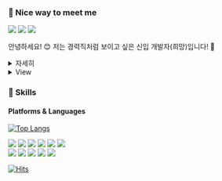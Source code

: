 ### 🤞 Nice way to meet me

<a href="https://velog.io/@mayone6063"><img src="https://img.shields.io/badge/Velog-20C997?style=flat-square&logo=Velog&logoColor=white"/></a>
<a href="mailto:mayone6063@kakao.com"><img src="https://img.shields.io/badge/mayone6063@kakao.com-FFCD00?style=flat-square&logo=Mail.Ru&logoColor=black"/></a>
<a href="https://www.instagram.com/99_jeongyeon/"><img src="https://img.shields.io/badge/@99_jeongyeon-E4405F?style=flat-square&logo=Instagram&logoColor=white"/></a>

안녕하세요! 😊 저는 경력직처럼 보이고 싶은 신입 개발자(희망)입니다! 🌟<br/>
<details>
    <summary>자세히</summary>

초등학교 때부터 코딩에 관심이 생겼고, 본격적인 코딩은 고등학교 때 시작했습니다! 💻<br/>
처음으로 시작한 프로젝트는 카카오 플러스 친구로 모교 급식 챗봇을 제작했습니다. 🍽️<br/>
대학교 1학년에는 기초적인 부분을 다듬었고 군대로 입대했습니다. 🫡<br/>
군대에서도 쉬지 않고 중대급 병역 관리 프로그램을 제작했습니다. 전역한 뒤에는 [디스코드 뮤직자막 봇](https://www.youtube.com/watch?v=KJWaL7X2tgU)을 제작하고,<br/>
3학년에는 졸업작품에 몰두했습니다. 🎨<br/>
졸업작품으로 두 개의 공모전에 나갔는데 게이미피케이션포럼상과 무려 대상(교육부 장관상)을 수상했습니다! 🏆<br/>
인터뷰도 나왔으니 [이곳](https://youtu.be/F6Y3wh4U-TE?t=501)을 클릭해서 한번 봐주세요~ 🎤<br/>
현재는 4학년(전공심화)이고, 또 멋진 졸업작품을 준비하고 있으니 기대해주세요! 🌈<br/>

</details>


<details>
    <summary>View</summary>
  
Hello! 😊 I am a hopeful junior developer who wants to look like an experienced professional! 🌟<br/>
I've been interested in coding since elementary school, and I started coding in earnest during high school! 💻<br/>
My first project was creating a school meal chatbot through Kakao Plus Friends for my alma mater. 🍽️<br/>
🎓 In my freshman year of college, I polished the basics and then joined the military. 🫡<br/>
Even in the military, I didn't stop and created a company-level military service management program. <br/>
After being discharged, I created a [Discord music subtitle bot](https://www.youtube.com/watch?v=KJWaL7X2tgU),<br/>
and in my junior year, I focused on my graduation project. 🎨
I participated in two competitions with my graduation project, winning both the Gamification Forum Award and the grand prize (Minister of Education Award)! 🏆<br/>
Check out my interview by clicking [here](https://youtu.be/F6Y3wh4U-TE?t=501)~ 🎤<br/>
Currently, I'm a senior (major-focused) and preparing another amazing graduation project, so please look forward to it! 🌈<br/>
</details>

### 💪 Skills
#### Platforms & Languages
[![Top Langs](https://github-readme-stats.vercel.app/api/top-langs/?username=MayoneJY&exclude_repo=Metaverse-Driver-s-License-Skill-Test&layout=compact)](https://github.com/anuraghazra/github-readme-stats)
<div>
<img src="https://img.shields.io/badge/Python-3776AB?style=flat-square&logo=Python&logoColor=white"/>
<img src="https://img.shields.io/badge/JavaScript-ffffff?style=flat-square&logo=Javascript&logoColor=F7DF1E"/>
<img src="https://img.shields.io/badge/Unity-000000?style=flat-square&logo=Unity&logoColor=white"/>
<img src="https://img.shields.io/badge/Arduino-00979D?style=flat-square&logo=Arduino&logoColor=white"/>
<img src="https://img.shields.io/badge/Android-3DDC84?style=flat-square&logo=Android&logoColor=white"/>
<img src="https://img.shields.io/badge/Figma-F24E1E?style=flat-square&logo=Figma&logoColor=white"/>
</div>
<div>
<img src="https://img.shields.io/badge/Notion-000000?style=flat-square&logo=Notion&logoColor=white"/>
<img src="https://img.shields.io/badge/Java-FF7800?style=flat-square&logoColor=white"/>
<img src="https://img.shields.io/badge/Linux-FCC624?style=flat-square&logo=Linux&logoColor=black"/>
<img src="https://img.shields.io/badge/Photoshop-31A8FF?style=flat-square&logo=Adobe Photoshop&logoColor=white"/>
<img src="https://img.shields.io/badge/After Effects-9999FF?style=flat-square&logo=Adobe After Effects&logoColor=white"/>
</div>

[![Hits](https://hits.seeyoufarm.com/api/count/incr/badge.svg?url=https%3A%2F%2Fgithub.com%2FMayoneJY%2F&count_bg=%233C93A6&title_bg=%234350A2&icon=&icon_color=%23E7E7E7&title=hits&edge_flat=false)](https://hits.seeyoufarm.com)
